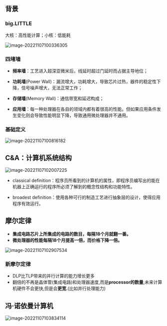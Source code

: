 ## 背景

### big.LITTLE

大核：高性能计算；小核：低能耗

![image-20221107100336305](https://qihang-1306873228.cos.ap-chongqing.myqcloud.com/imgs/image-20221107100336305.png)

### 四堵墙

- **频率墙**：工艺进入超深亚微米后，线延时超过门延时而占据主导地位；

- **功耗墙**(Power Wall)：漏流增大，功耗增大，导致芯片过热，器件的稳定性下降，信号噪声增大，无法正常工作；

- **存储墙**(Memory Wall)：通信带宽和延迟构成；

- **应用墙**：每一种处理器在各自的领域内都有着很高的性能。但如果应用条件发生变化则会导致性能明显下降，导致通用微处理器并不通用。

### 基础定义

![image-20221107100816182](https://qihang-1306873228.cos.ap-chongqing.myqcloud.com/imgs/image-20221107100816182.png)



## C&A：计算机系统结构

![image-20221107102007225](https://qihang-1306873228.cos.ap-chongqing.myqcloud.com/imgs/image-20221107102007225.png)

- classical definition：程序员所看到的计算机的属性，即程序员编写出的能在机器上正确运行的程序所必须了解到的概念性结构和功能特性。

- broadest definition：使用各种可行的制造工艺进行抽象层的设计，使得应用程序有效运行。



## 摩尔定律

- **集成电路芯片上所集成的电路的数目，每隔18个月就翻一番。**
- **微处理器的性能每隔18个月提高一倍，而价格下降一倍。**

![image-20221107102907534](https://qihang-1306873228.cos.ap-chongqing.myqcloud.com/imgs/image-20221107102907534.png)

### 新摩尔定律

- DLP比TLP带来的并行计算的能力增长更多
- 翻倍的不再是晶体管(集成电路)和处理器速度,而是**processor的数量**,未来计算机硬件不会更快,但是会**更宽**.(比如并行处理能力)



## 冯·诺依曼计算机

![image-20221107103834114](https://qihang-1306873228.cos.ap-chongqing.myqcloud.com/imgs/image-20221107103834114.png)



